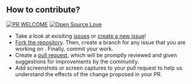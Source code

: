 ## How to contribute?

[![PR WELCOME](https://img.shields.io/badge/PRs-welcome-orange.svg?style=flat-square)](https://github.com/TechSavvyCommunity/R-Programming/pulls)
[![Open Source Love](https://badges.frapsoft.com/os/v1/open-source.png?v=103)](https://github.com/TechSavvyCommunity/)


- Take a look at exisiting [issues](https://github.com/TechSavvyCommunity/R-Programming/issues) or [create a new issue](https://github.com/TechSavvyCommunity/R-Programming/issues/new/choose)!
- [Fork the repository](https://github.com/TechSavvyCommunity/R-Programming/fork). Then, create a branch for any issue that you are working on . Finally, commit your work.
- Create a [pull request](https://github.com/TechSavvyCommunity/R-Programming/compare), which will be promptly reviewed and given suggestions for improvements by the community.
- Add screenshots or screen captures to your pull request to help us understand the effects of the change proposed in your PR.
